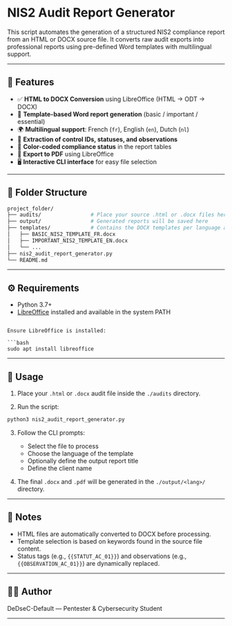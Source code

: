 # NIS2 Audit Report Generator

This script automates the generation of a structured NIS2 compliance report from an HTML or DOCX source file. It converts raw audit exports into professional reports using pre-defined Word templates with multilingual support.

---

## 🚀 Features

* ✅ **HTML to DOCX Conversion** using LibreOffice (HTML → ODT → DOCX)
* 📑 **Template-based Word report generation** (basic / important / essential)
* 🌍 **Multilingual support**: French (`fr`), English (`en`), Dutch (`nl`)
* 🎯 **Extraction of control IDs, statuses, and observations**
* 🎨 **Color-coded compliance status** in the report tables
* 📄 **Export to PDF** using LibreOffice
* 🖥️ **Interactive CLI interface** for easy file selection

---

## 📁 Folder Structure

```bash
project_folder/
├── audits/                # Place your source .html or .docx files here
├── output/                # Generated reports will be saved here
├── templates/             # Contains the DOCX templates per language and type
│   ├── BASIC_NIS2_TEMPLATE_FR.docx
│   ├── IMPORTANT_NIS2_TEMPLATE_EN.docx
│   └── ...
├── nis2_audit_report_generator.py
└── README.md
```

---

## ⚙️ Requirements

* Python 3.7+
* [LibreOffice](https://www.libreoffice.org/) installed and available in the system PATH
```

Ensure LibreOffice is installed:

```bash
sudo apt install libreoffice

```

---

## 🧪 Usage

1. Place your `.html` or `.docx` audit file inside the `./audits` directory.

2. Run the script:

```bash
python3 nis2_audit_report_generator.py
```

3. Follow the CLI prompts:

   * Select the file to process
   * Choose the language of the template
   * Optionally define the output report title
   * Define the client name

4. The final `.docx` and `.pdf` will be generated in the `./output/<lang>/` directory.

---

## 📌 Notes

* HTML files are automatically converted to DOCX before processing.
* Template selection is based on keywords found in the source file content.
* Status tags (e.g., `{{STATUT_AC_01}}`) and observations (e.g., `{{OBSERVATION_AC_01}}`) are dynamically replaced.

---

## 🧑‍💻 Author

DeDseC-Default — Pentester & Cybersecurity Student

---

